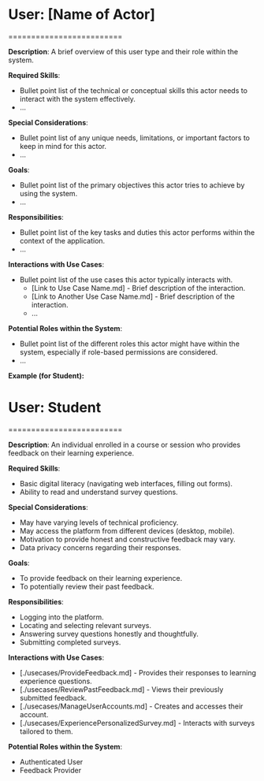 # User: [Name of Actor]
=========================

**Description**: A brief overview of this user type and their role within the system.

**Required Skills**:
* Bullet point list of the technical or conceptual skills this actor needs to interact with the system effectively.
* ...

**Special Considerations**:
* Bullet point list of any unique needs, limitations, or important factors to keep in mind for this actor.
* ...

**Goals**:
* Bullet point list of the primary objectives this actor tries to achieve by using the system.
* ...

**Responsibilities**:
* Bullet point list of the key tasks and duties this actor performs within the context of the application.
* ...

**Interactions with Use Cases**:
* Bullet point list of the use cases this actor typically interacts with.
    * [Link to Use Case Name.md] - Brief description of the interaction.
    * [Link to Another Use Case Name.md] - Brief description of the interaction.
    * ...

**Potential Roles within the System**:
* Bullet point list of the different roles this actor might have within the system, especially if role-based permissions are considered.
* ...

**Example (for Student):**

# User: Student
=========================

**Description**: An individual enrolled in a course or session who provides feedback on their learning experience.

**Required Skills**:
* Basic digital literacy (navigating web interfaces, filling out forms).
* Ability to read and understand survey questions.

**Special Considerations**:
* May have varying levels of technical proficiency.
* May access the platform from different devices (desktop, mobile).
* Motivation to provide honest and constructive feedback may vary.
* Data privacy concerns regarding their responses.

**Goals**:
* To provide feedback on their learning experience.
* To potentially review their past feedback.

**Responsibilities**:
* Logging into the platform.
* Locating and selecting relevant surveys.
* Answering survey questions honestly and thoughtfully.
* Submitting completed surveys.

**Interactions with Use Cases**:
* [./usecases/ProvideFeedback.md] - Provides their responses to learning experience questions.
* [./usecases/ReviewPastFeedback.md] - Views their previously submitted feedback.
* [./usecases/ManageUserAccounts.md] - Creates and accesses their account.
* [./usecases/ExperiencePersonalizedSurvey.md] - Interacts with surveys tailored to them.

**Potential Roles within the System**:
* Authenticated User
* Feedback Provider